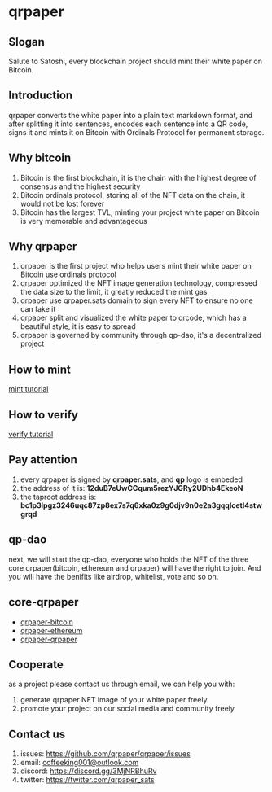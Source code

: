 # qrpaper 

## Slogan
Salute to Satoshi, every blockchain project should mint their white paper on Bitcoin.

## Introduction
qrpaper converts the white paper into a plain text markdown format, 
and after splitting it into sentences, encodes each sentence into a QR code, 
signs it and mints it on Bitcoin with Ordinals Protocol for permanent storage.

## Why bitcoin
1. Bitcoin is the first blockchain, it is the chain with the highest degree of consensus and the highest security
2. Bitcoin ordinals protocol, storing all of the NFT data on the chain, it would not be lost forever
3. Bitcoin has the largest TVL, minting your project white paper on Bitcoin is very memorable and advantageous 

## Why qrpaper
1. qrpaper is the first project who helps users mint their white paper on Bitcoin use ordinals protocol
2. qrpaper optimized the NFT image generation technology, compressed the data size to the limit, it greatly reduced the mint gas
3. qrpaper use qrpaper.sats domain to sign every NFT to ensure no one can fake it
4. qrpaper split and visualized the white paper to qrcode, which has a beautiful style, it is easy to spread
5. qrpaper is governed by community through qp-dao, it's a decentralized project

## How to mint
[mint tutorial](docs/mint.md)

## How to verify 
[verify tutorial](docs/verify.md)

## Pay attention
1. every qrpaper is signed by **qrpaper.sats**, and **qp** logo is embeded
2. the address of it is: **12duB7eUwCCqum5rezYJGRy2UDhb4EkeoN**
3. the taproot address is: **bc1p3lpgz3246uqc87zp8ex7s7q6xka0z9g0djv9n0e2a3gqqlcetl4stwgrqd**

## qp-dao
next, we will start the qp-dao, everyone who holds the NFT of the three core qrpaper(bitcoin, ethereum and qrpaper) will have the right to join. And you will have the benifits like airdrop, whitelist, vote and so on.

## core-qrpaper
* [qrpaper-bitcoin](qrpaper-bitcoin/README.md)
* [qrpaper-ethereum](qrpaper-ethereum/README.md)
* [qrpaper-qrpaper](qrpaper-qrpaper/README.md)

## Cooperate
as a project please contact us through email, we can help you with:
1. generate qrpaper NFT image of your white paper freely
2. promote your project on our social media and community freely

## Contact us
1. issues: <https://github.com/qrpaper/qrpaper/issues>
2. email: <coffeeking001@outlook.com>
3. discord: <https://discord.gg/3MjNRBhuRv>
4. twitter: <https://twitter.com/qrpaper_sats>
